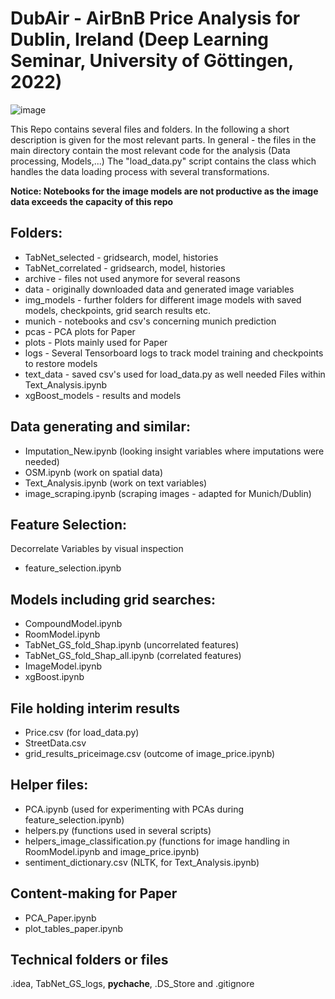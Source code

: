 # DubAir - AirBnB Price Analysis for Dublin, Ireland (Deep Learning Seminar, University of Göttingen, 2022)
![image](https://user-images.githubusercontent.com/58623575/156419875-5149fc5f-6a3c-4e8d-92a4-f19fe4e23b99.png)

This Repo contains several files and folders. In the following a short description is given for the most relevant parts.
In general - the files in the main directory contain the most relevant code for the analysis (Data processing, Models,...)
The "load_data.py" script contains the class which handles the data loading process with several transformations.

**Notice: Notebooks for the image models are not productive as the image data exceeds the capacity of this repo**

## Folders:
- TabNet_selected - gridsearch, model, histories
- TabNet_correlated - gridsearch, model, histories
- archive - files not used anymore for several reasons
- data - originally downloaded data and generated image variables
- img_models - further folders for different image models with saved models, checkpoints, grid search results etc.
- munich - notebooks and csv's concerning munich prediction
- pcas - PCA plots for Paper
- plots - Plots mainly used for Paper
- logs - Several Tensorboard logs to track model training and checkpoints to restore models
- text_data - saved csv's used for load_data.py as well needed Files within Text_Analysis.ipynb
- xgBoost_models - results and models 


## Data generating and similar:
- Imputation_New.ipynb (looking insight variables where imputations were needed)
- OSM.ipynb (work on spatial data)
- Text_Analysis.ipynb (work on text variables)
- image_scraping.ipynb (scraping images - adapted for Munich/Dublin)


## Feature Selection: 
Decorrelate Variables by visual inspection
- feature_selection.ipynb


## Models including grid searches:
- CompoundModel.ipynb
- RoomModel.ipynb
- TabNet_GS_fold_Shap.ipynb (uncorrelated features)
- TabNet_GS_fold_Shap_all.ipynb (correlated features)
- ImageModel.ipynb
- xgBoost.ipynb


## File holding interim results
- Price.csv (for load_data.py)
- StreetData.csv
- grid_results_priceimage.csv (outcome of image_price.ipynb)


## Helper files:
- PCA.ipynb (used for experimenting with PCAs during feature_selection.ipynb)
- helpers.py (functions used in several scripts)
- helpers_image_classification.py (functions for image handling in RoomModel.ipynb and image_price.ipynb)
- sentiment_dictionary.csv (NLTK, for Text_Analysis.ipynb)


## Content-making for Paper
- PCA_Paper.ipynb
- plot_tables_paper.ipynb


## Technical folders or files
.idea, TabNet_GS_logs, __pychache__, .DS_Store and .gitignore 

